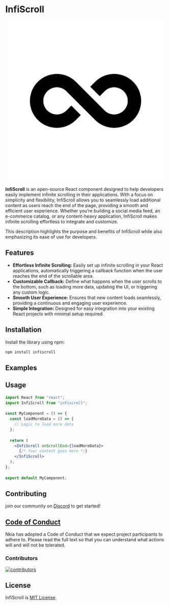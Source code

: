 # InfiScroll

![alt text](InfiScrollLogo.jpeg)

**InfiScroll** is an open-source React component designed to help developers easily implement infinite scrolling in their applications. With a focus on simplicity and flexibility, InfiScroll allows you to seamlessly load additional content as users reach the end of the page, providing a smooth and efficient user experience. Whether you’re building a social media feed, an e-commerce catalog, or any content-heavy application, InfiScroll makes infinite scrolling effortless to integrate and customize.

This description highlights the purpose and benefits of InfiScroll while also emphasizing its ease of use for developers.

## Features

- **Effortless Infinite Scrolling:** Easily set up infinite scrolling in your React applications, automatically triggering a callback function when the user reaches the end of the scrollable area.
- **Customizable Callback:** Define what happens when the user scrolls to the bottom, such as loading more data, updating the UI, or triggering any custom logic.
- **Smooth User Experience:** Ensures that new content loads seamlessly, providing a continuous and engaging user experience.
- **Simple Integration:** Designed for easy integration into your existing React projects with minimal setup required.

## Installation

Install the library using npm:

```bash
npm install infiscroll
```

## Examples

## Usage

```jsx
import React from "react";
import InfiScroll from "infiscroll";

const MyComponent = () => {
  const loadMoreData = () => {
    // Logic to load more data
  };

  return (
    <InfiScroll onScrollEnd={loadMoreData}>
      {/* Your content goes here */}
    </InfiScroll>
  );
};

export default MyComponent;
```

## Contributing

join our community on [Discord](https://discord.gg/ncUegvM2) to get started!

## [Code of Conduct](./CODE_OF_CONDUCT.md)

Nkia has adopted a Code of Conduct that we expect project participants to adhere to. Please read the full text so that you can understand what actions will and will not be tolerated.

### Contributors

<a href="https://github.com/nkia-development/InfiScroll/graphs/contributors">
  <img src="https://contrib.rocks/image?repo=nkia-development/InfiScroll" alt="contributors"/>
</a>

## License

InfiScroll is [MIT License](./LICENSE).
